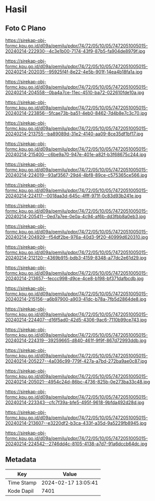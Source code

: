 # Hasil

## Foto C Plano

https://sirekap-obj-formc.kpu.go.id/d09a/pemilu/pdpr/74/72/05/10/05/7472051005015-20240214-222930--4c3e1b00-7174-43f9-87b5-fa904de8979f.jpg

https://sirekap-obj-formc.kpu.go.id/d09a/pemilu/pdpr/74/72/05/10/05/7472051005015-20240214-202035--95925f4f-8e22-4e5b-901f-14ea4b18fa1a.jpg

https://sirekap-obj-formc.kpu.go.id/d09a/pemilu/pdpr/74/72/05/10/05/7472051005015-20240214-204558--0ba4a7ce-11ec-4510-ba72-022610fde10a.jpg

https://sirekap-obj-formc.kpu.go.id/d09a/pemilu/pdpr/74/72/05/10/05/7472051005015-20240214-223856--5fcae73b-ba51-4eb0-8462-7d4b8e7c3c70.jpg

https://sirekap-obj-formc.kpu.go.id/d09a/pemilu/pdpr/74/72/05/10/05/7472051005015-20240214-213755--ba89089d-31e2-4140-aa09-8ce35df1bf17.jpg

https://sirekap-obj-formc.kpu.go.id/d09a/pemilu/pdpr/74/72/05/10/05/7472051005015-20240214-215400--c6be9a70-947e-401e-a82f-b3f68675c244.jpg

https://sirekap-obj-formc.kpu.go.id/d09a/pemilu/pdpr/74/72/05/10/05/7472051005015-20240214-224019--93af3567-29d4-4bf8-89ce-c575365ce566.jpg

https://sirekap-obj-formc.kpu.go.id/d09a/pemilu/pdpr/74/72/05/10/05/7472051005015-20240214-224117--0018aa3d-645c-4fff-971f-0c83d93b241e.jpg

https://sirekap-obj-formc.kpu.go.id/d09a/pemilu/pdpr/74/72/05/10/05/7472051005015-20240214-205411--0ed7a7ee-0e0a-4c94-af6b-dd3fbb8a0eb3.jpg

https://sirekap-obj-formc.kpu.go.id/d09a/pemilu/pdpr/74/72/05/10/05/7472051005015-20240214-204929--f54df2be-976a-40d3-9f20-40999d620310.jpg

https://sirekap-obj-formc.kpu.go.id/d09a/pemilu/pdpr/74/72/05/10/05/7472051005015-20240214-212120--4369b915-bdb3-4159-8348-a77dc2e61d29.jpg

https://sirekap-obj-formc.kpu.go.id/d09a/pemilu/pdpr/74/72/05/10/05/7472051005015-20240214-213657--feccc998-d9ce-4ce8-b198-bf371dafbcdb.jpg

https://sirekap-obj-formc.kpu.go.id/d09a/pemilu/pdpr/74/72/05/10/05/7472051005015-20240214-215156--a6b97900-a903-41dc-b78a-7fb5d2864de8.jpg

https://sirekap-obj-formc.kpu.go.id/d09a/pemilu/pdpr/74/72/05/10/05/7472051005015-20240214-224407--d16f5ad0-42d5-4306-9ac6-7110b99ce743.jpg

https://sirekap-obj-formc.kpu.go.id/d09a/pemilu/pdpr/74/72/05/10/05/7472051005015-20240214-224319--39259665-d840-461f-9f9f-867d72993ddb.jpg

https://sirekap-obj-formc.kpu.go.id/d09a/pemilu/pdpr/74/72/05/10/05/7472051005015-20240214-205227--4a036c99-779f-427a-a7bd-272ba9ae0c87.jpg

https://sirekap-obj-formc.kpu.go.id/d09a/pemilu/pdpr/74/72/05/10/05/7472051005015-20240214-205021--4954c24d-86bc-4736-825b-0e273ba33c48.jpg

https://sirekap-obj-formc.kpu.go.id/d09a/pemilu/pdpr/74/72/05/10/05/7472051005015-20240214-223343--cfc7f39a-bfe5-495f-9618-9bfda492d28d.jpg

https://sirekap-obj-formc.kpu.go.id/d09a/pemilu/pdpr/74/72/05/10/05/7472051005015-20240214-213607--e3220df2-b3ca-433f-a35d-9a5229fb8945.jpg

https://sirekap-obj-formc.kpu.go.id/d09a/pemilu/pdpr/74/72/05/10/05/7472051005015-20240214-224542--2746dd4c-8105-4138-a7d7-91a6dccb64dc.jpg


## Metadata

| Key        | Value               |
| ---------- | ------------------- |
| Time Stamp | 2024-02-17 13:05:41 |
| Kode Dapil | 7401                |



